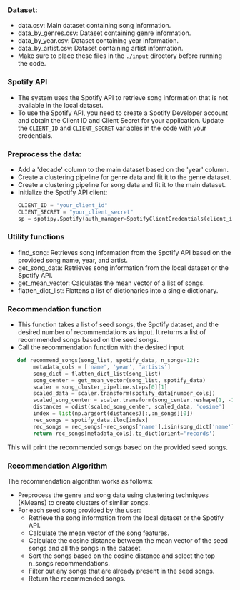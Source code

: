 ### Dataset:

- data.csv: Main dataset containing song information.
- data_by_genres.csv: Dataset containing genre information.
- data_by_year.csv: Dataset containing year information.
- data_by_artist.csv: Dataset containing artist information.
- Make sure to place these files in the ```./input``` directory before running the code.

### Spotify API

- The system uses the Spotify API to retrieve song information that is not available in the local dataset. 
- To use the Spotify API, you need to create a Spotify Developer account and obtain the Client ID and Client Secret for your application. Update the ```CLIENT_ID``` and ```CLIENT_SECRET``` variables in the code with your credentials.

### Preprocess the data:
- Add a 'decade' column to the main dataset based on the 'year' column.
- Create a clustering pipeline for genre data and fit it to the genre dataset.
- Create a clustering pipeline for song data and fit it to the main dataset.
- Initialize the Spotify API client:
    ```python
    CLIENT_ID = "your_client_id"
    CLIENT_SECRET = "your_client_secret"
    sp = spotipy.Spotify(auth_manager=SpotifyClientCredentials(client_id=CLIENT_ID, client_secret=CLIENT_SECRET))
    ```
### Utility functions
- find_song: Retrieves song information from the Spotify API based on the provided song name, year, and artist.
- get_song_data: Retrieves song information from the local dataset or the Spotify API.
- get_mean_vector: Calculates the mean vector of a list of songs.
- flatten_dict_list: Flattens a list of dictionaries into a single dictionary.
### Recommendation function

- This function takes a list of seed songs, the Spotify dataset, and the desired number of recommendations as input. It returns a list of recommended songs based on the seed songs.
- Call the recommendation function with the desired input
```python
   def recommend_songs(song_list, spotify_data, n_songs=12):
        metadata_cols = ['name', 'year', 'artists']
        song_dict = flatten_dict_list(song_list)
        song_center = get_mean_vector(song_list, spotify_data)
        scaler = song_cluster_pipeline.steps[0][1]
        scaled_data = scaler.transform(spotify_data[number_cols])
        scaled_song_center = scaler.transform(song_center.reshape(1, -1))
        distances = cdist(scaled_song_center, scaled_data, 'cosine')
        index = list(np.argsort(distances)[:,:n_songs][0])
        rec_songs = spotify_data.iloc[index]
        rec_songs = rec_songs[~rec_songs['name'].isin(song_dict['name'])]
        return rec_songs[metadata_cols].to_dict(orient='records')
```
This will print the recommended songs based on the provided seed songs.

### Recommendation Algorithm

The recommendation algorithm works as follows:

- Preprocess the genre and song data using clustering techniques (KMeans) to create clusters of similar songs.
- For each seed song provided by the user:
   - Retrieve the song information from the local dataset or the Spotify API.
   - Calculate the mean vector of the song features.
   - Calculate the cosine distance between the mean vector of the seed songs and all the songs in the dataset.
   - Sort the songs based on the cosine distance and select the top n_songs recommendations.
   - Filter out any songs that are already present in the seed songs.
   - Return the recommended songs.
